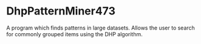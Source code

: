 # DhpPatternMiner473
A program which finds patterns in large datasets. Allows the user to search for commonly grouped items using the DHP algorithm.
